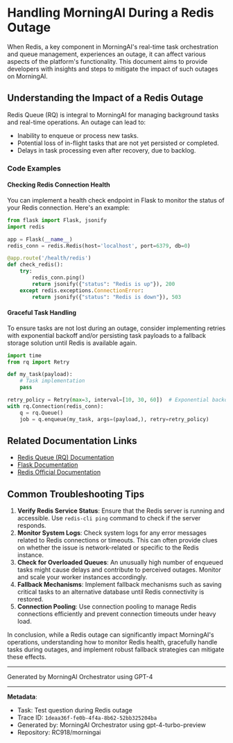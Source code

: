 # Handling MorningAI During a Redis Outage

When Redis, a key component in MorningAI's real-time task orchestration and queue management, experiences an outage, it can affect various aspects of the platform's functionality. This document aims to provide developers with insights and steps to mitigate the impact of such outages on MorningAI.

## Understanding the Impact of a Redis Outage

Redis Queue (RQ) is integral to MorningAI for managing background tasks and real-time operations. An outage can lead to:

- Inability to enqueue or process new tasks.
- Potential loss of in-flight tasks that are not yet persisted or completed.
- Delays in task processing even after recovery, due to backlog.

### Code Examples

#### Checking Redis Connection Health

You can implement a health check endpoint in Flask to monitor the status of your Redis connection. Here's an example:

```python
from flask import Flask, jsonify
import redis

app = Flask(__name__)
redis_conn = redis.Redis(host='localhost', port=6379, db=0)

@app.route('/health/redis')
def check_redis():
    try:
        redis_conn.ping()
        return jsonify({"status": "Redis is up"}), 200
    except redis.exceptions.ConnectionError:
        return jsonify({"status": "Redis is down"}), 503
```

#### Graceful Task Handling

To ensure tasks are not lost during an outage, consider implementing retries with exponential backoff and/or persisting task payloads to a fallback storage solution until Redis is available again.

```python
import time
from rq import Retry

def my_task(payload):
    # Task implementation
    pass

retry_policy = Retry(max=3, interval=[10, 30, 60])  # Exponential backoff strategy
with rq.Connection(redis_conn):
    q = rq.Queue()
    job = q.enqueue(my_task, args=(payload,), retry=retry_policy)
```

## Related Documentation Links

- [Redis Queue (RQ) Documentation](https://python-rq.org/docs/)
- [Flask Documentation](https://flask.palletsprojects.com/en/2.0.x/)
- [Redis Official Documentation](https://redis.io/documentation)

## Common Troubleshooting Tips

1. **Verify Redis Service Status**: Ensure that the Redis server is running and accessible. Use `redis-cli ping` command to check if the server responds.
2. **Monitor System Logs**: Check system logs for any error messages related to Redis connections or timeouts. This can often provide clues on whether the issue is network-related or specific to the Redis instance.
3. **Check for Overloaded Queues**: An unusually high number of enqueued tasks might cause delays and contribute to perceived outages. Monitor and scale your worker instances accordingly.
4. **Fallback Mechanisms**: Implement fallback mechanisms such as saving critical tasks to an alternative database until Redis connectivity is restored.
5. **Connection Pooling**: Use connection pooling to manage Redis connections efficiently and prevent connection timeouts under heavy load.

In conclusion, while a Redis outage can significantly impact MorningAI's operations, understanding how to monitor Redis health, gracefully handle tasks during outages, and implement robust fallback strategies can mitigate these effects.

---
Generated by MorningAI Orchestrator using GPT-4

---

**Metadata**:
- Task: Test question during Redis outage
- Trace ID: `1deaa36f-fe0b-4f4a-8b62-52bb325204ba`
- Generated by: MorningAI Orchestrator using gpt-4-turbo-preview
- Repository: RC918/morningai
